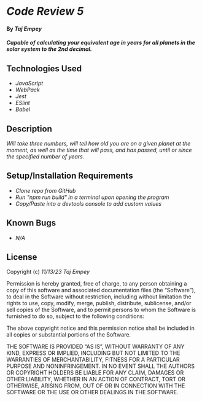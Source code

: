 # _Code Review 5_

#### By _**Taj Empey**_

#### _Capable of calculating your equivalent age in years for all planets in the solar system to the 2nd decimal._

## Technologies Used

- _JavaScript_
- _WebPack_
- _Jest_
- _ESlint_
- _Babel_

## Description

_Will take three numbers, will tell how old you are on a given planet at the moment, as well as the time that will pass, and has passed, until or since the specified number of years._

## Setup/Installation Requirements

- _Clone repo from GitHub_
- _Run "npm run build" in a terminal upon opening the program_
- _Copy/Paste into a devtools console to add custom values_


## Known Bugs

- _N/A_

## License

Copyright (c) _11/13/23_ _Taj Empey_

Permission is hereby granted, free of charge, to any person obtaining a copy of this software and associated documentation files (the “Software”), to deal in the Software without restriction, including without limitation the rights to use, copy, modify, merge, publish, distribute, sublicense, and/or sell copies of the Software, and to permit persons to whom the Software is furnished to do so, subject to the following conditions:

The above copyright notice and this permission notice shall be included in all copies or substantial portions of the Software.

THE SOFTWARE IS PROVIDED “AS IS”, WITHOUT WARRANTY OF ANY KIND, EXPRESS OR IMPLIED, INCLUDING BUT NOT LIMITED TO THE WARRANTIES OF MERCHANTABILITY, FITNESS FOR A PARTICULAR PURPOSE AND NONINFRINGEMENT. IN NO EVENT SHALL THE AUTHORS OR COPYRIGHT HOLDERS BE LIABLE FOR ANY CLAIM, DAMAGES OR OTHER LIABILITY, WHETHER IN AN ACTION OF CONTRACT, TORT OR OTHERWISE, ARISING FROM, OUT OF OR IN CONNECTION WITH THE SOFTWARE OR THE USE OR OTHER DEALINGS IN THE SOFTWARE.